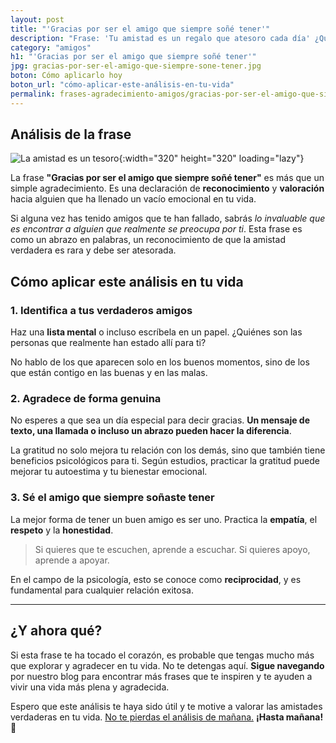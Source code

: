 ```yaml
---
layout: post
title: "'Gracias por ser el amigo que siempre soñé tener'"
description: "Frase: 'Tu amistad es un regalo que atesoro cada día' ¿Quieres saber cómo una simple frase puede hacer que tus días sean más brillantes?"
category: "amigos"
h1: "'Gracias por ser el amigo que siempre soñé tener'"
jpg: gracias-por-ser-el-amigo-que-siempre-sone-tener.jpg
boton: Cómo aplicarlo hoy
boton_url: "cómo-aplicar-este-análisis-en-tu-vida"
permalink: frases-agradecimiento-amigos/gracias-por-ser-el-amigo-que-siempre-sone-tener
---
```

## Análisis de la frase

![La amistad es un tesoro]({{'img/blog/gracias-por-ser-el-amigo-que-siempre-sone-tener.webp'|relative_url}}){:width="320" height="320" loading="lazy"}

La frase **"Gracias por ser el amigo que siempre soñé tener"** es más que un simple agradecimiento. Es una declaración de **reconocimiento** y **valoración** hacia alguien que ha llenado un vacío emocional en tu vida.

Si alguna vez has tenido amigos que te han fallado, sabrás *lo invaluable que es encontrar a alguien que realmente se preocupa por ti*. Esta frase es como un abrazo en palabras, un reconocimiento de que la amistad verdadera es rara y debe ser atesorada.

## Cómo aplicar este análisis en tu vida

### 1. Identifica a tus verdaderos amigos

Haz una **lista mental** o incluso escríbela en un papel. ¿Quiénes son las personas que realmente han estado allí para ti?

No hablo de los que aparecen solo en los buenos momentos, sino de los que están contigo en las buenas y en las malas.

### 2. Agradece de forma genuina

No esperes a que sea un día especial para decir gracias. **Un mensaje de texto, una llamada o incluso un abrazo pueden hacer la diferencia**.

La gratitud no solo mejora tu relación con los demás, sino que también tiene beneficios psicológicos para ti. Según estudios, practicar la gratitud puede mejorar tu autoestima y tu bienestar emocional.

### 3. Sé el amigo que siempre soñaste tener

La mejor forma de tener un buen amigo es ser uno. Practica la **empatía**, el **respeto** y la **honestidad**.

>Si quieres que te escuchen, aprende a escuchar. Si quieres apoyo, aprende a apoyar.

En el campo de la psicología, esto se conoce como **reciprocidad**, y es fundamental para cualquier relación exitosa.

----

## ¿Y ahora qué?

Si esta frase te ha tocado el corazón, es probable que tengas mucho más que explorar y agradecer en tu vida. No te detengas aquí. **Sigue navegando** por nuestro blog para encontrar más frases que te inspiren y te ayuden a vivir una vida más plena y agradecida.

Espero que este análisis te haya sido útil y te motive a valorar las amistades verdaderas en tu vida. [No te pierdas el análisis de mañana.](/) **¡Hasta mañana!** 🌟
